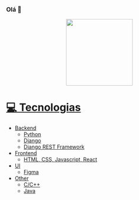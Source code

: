 ### Olá 👋

<div align="center">
  <a href="https://github.com/MarcosBB">
  <img height="180em" src="https://github-readme-stats.vercel.app/api/top-langs/?username=MarcosBB&layout=compact&langs_count=7&theme=dark"/>
</div>

# 💻 Tecnologias
  - Backend
    - Python
    - Django
    - Django REST Framework
  - Frontend
    - HTML, CSS, Javascript, React
  - UI
    - Figma
  - Other
    - C/C++
    - Java
